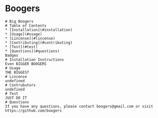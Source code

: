 # Boogers
    # Big Boogers
    # Table of Contents
    * [Installation](#installation)
    * [Usage](#usage)
    * [Lincense](#lincense) 
    * [Contributing](#contributing)
    * [Test](#test)
    * [Questions](#questions)  
    Badges
    # Installation Instructions
    Even BIGGER BOOGERS
    # Usage
    THE BIGGEST
    # Lincense
    undefined
    # Contrubutors
    undefined
    # Test
    JUST DO IT
    # Questions
    If you have any questions, please contact boogers@gmail.com or visit https://github.com/boogers


